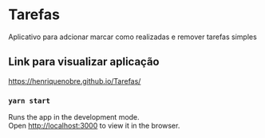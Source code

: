 # Tarefas

Aplicativo para adcionar marcar como realizadas e remover tarefas simples



## Link para visualizar aplicação

https://henriquenobre.github.io/Tarefas/

### `yarn start`

Runs the app in the development mode.\
Open [http://localhost:3000](http://localhost:3000) to view it in the browser.
